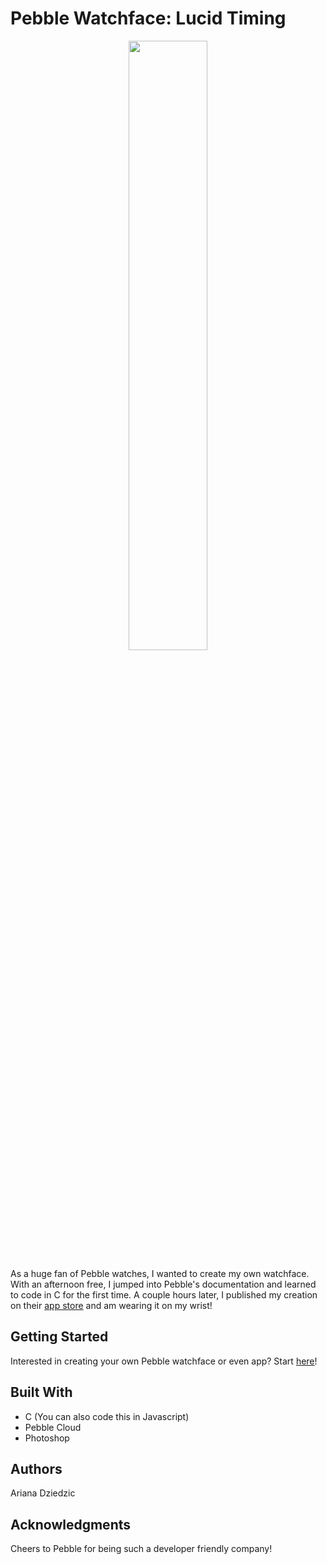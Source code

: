 # Pebble Watchface: Lucid Timing
<p align="center">
  <img src="https://cloud.githubusercontent.com/assets/20157962/18938108/2e280c16-85c4-11e6-852c-c077bc4ef65d.png" width="50%">
  </img>
</p>
As a huge fan of Pebble watches, I wanted to create my own watchface. With an afternoon free, I jumped into Pebble's documentation and learned to code in C for the first time. A couple hours later, I published my creation on their <a target="_blank" href="https://apps.getpebble.com/en_US/application/57ec63973095e34b9e000245?query=lucid&section=watchfaces">app store</a> and am wearing it on my wrist!

## Getting Started
Interested in creating your own Pebble watchface or even app? Start <a href="https://developer.pebble.com/tutorials/">here</a>!

## Built With
* C (You can also code this in Javascript)
* Pebble Cloud
* Photoshop

## Authors
Ariana Dziedzic

## Acknowledgments
Cheers to Pebble for being such a developer friendly company!

